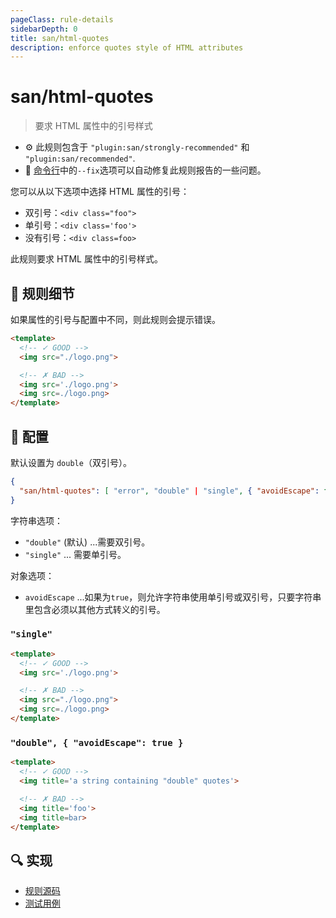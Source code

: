 ```yaml
---
pageClass: rule-details
sidebarDepth: 0
title: san/html-quotes
description: enforce quotes style of HTML attributes
---
```

# san/html-quotes
> 要求 HTML 属性中的引号样式

- :gear: 此规则包含于 `"plugin:san/strongly-recommended"` 和 `"plugin:san/recommended"`.
- :wrench: [命令行](https://eslint.org/docs/user-guide/command-line-interface#fixing-problems)中的`--fix`选项可以自动修复此规则报告的一些问题。

您可以从以下选项中选择 HTML 属性的引号：

- 双引号：`<div class="foo">`
- 单引号：`<div class='foo'>`
- 没有引号：`<div class=foo>`

此规则要求 HTML 属性中的引号样式。

## :book: 规则细节

如果属性的引号与配置中不同，则此规则会提示错误。

<eslint-code-block fix :rules="{'san/html-quotes': ['error']}">

```html
<template>
  <!-- ✓ GOOD -->
  <img src="./logo.png">

  <!-- ✗ BAD -->
  <img src='./logo.png'>
  <img src=./logo.png>
</template>
```

</eslint-code-block>

## :wrench: 配置

默认设置为 `double`（双引号）。

```json
{
  "san/html-quotes": [ "error", "double" | "single", { "avoidEscape": false } ]
}
```

字符串选项：

- `"double"` (默认) ...需要双引号。
- `"single"` ... 需要单引号。

对象选项：

- `avoidEscape` ...如果为`true`，则允许字符串使用单引号或双引号，只要字符串里包含必须以其他方式转义的引号。

### `"single"`

<eslint-code-block fix :rules="{'san/html-quotes': ['error', 'single']}">

```html
<template>
  <!-- ✓ GOOD -->
  <img src='./logo.png'>

  <!-- ✗ BAD -->
  <img src="./logo.png">
  <img src=./logo.png>
</template>
```

</eslint-code-block>

### `"double", { "avoidEscape": true }`

<eslint-code-block fix :rules="{'san/html-quotes': ['error', 'double', { avoidEscape: true }]}">

```html
<template>
  <!-- ✓ GOOD -->
  <img title='a string containing "double" quotes'>

  <!-- ✗ BAD -->
  <img title='foo'>
  <img title=bar>
</template>
```

</eslint-code-block>

## :mag: 实现

- [规则源码](https://github.com/ecomfe/eslint-plugin-san/blob/main/lib/rules/html-quotes.js)
- [测试用例](https://github.com/ecomfe/eslint-plugin-san/tree/main/__tests__/lib/rules/html-quotes.test.js)
